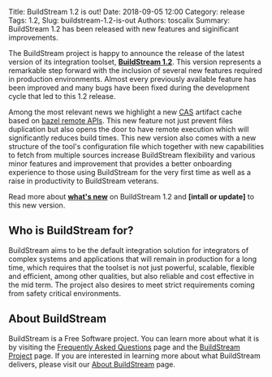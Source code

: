 Title: BuildStream 1.2 is out!
Date: 2018-09-05 12:00
Category: release
Tags: 1.2,
Slug: buildstream-1.2-is-out
Authors: toscalix
Summary: BuildStream 1.2 has been released with new features and siginificant improvements.

The BuildStream project is happy to announce the release of the latest version of its integration toolset, **[BuildStream 1.2]**. This version represents a remarkable step forward with the inclusion of several new features required in production environments. Almost every previously available feature has been improved and many bugs have been fixed during the development cycle that led to this 1.2 release.

Among the most relevant news we highlight a new [CAS] artifact cache based on [bazel remote APIs]. This new feature not just prevent files duplication but also opens the door to have remote execution which will significantly reduces build times. This new version also comes with a new structure of the tool's configuration file which together with new capabilities to fetch from multiple sources increase BuildStream flexibility and various minor features and improvement that provides a better onboarding experience to those using BuildStream for the very first time as well as a raise in productivity to BuildStream veterans.

Read more about **[what's new]** on BuildStream 1.2 and **[intall or update]** to this new version.

## Who is BuildStream for?

BuildStream aims to be the default integration solution for integrators of complex systems and applications that will remain in production for a long time, which requires that the toolset is not just powerful, scalable, flexible and efficient, among other qualities, but also reliable and cost effective in the mid term. The project also desires to meet strict requirements coming from safety critical environments.

## About BuildStream

BuildStream is a Free Software project. You can learn more about what it is by visiting the [Frequently Asked Questions] page and the [BuildStream Project] page. If you are interested in learning more about what BuildStream delivers, please visit our [About BuildStream] page.

[BuildStream 1.2]: {filename}../pages/releases.md
[CAS]: https://en.wikipedia.org/wiki/Content-addressable_storage
[bazel remote APIs]: https://github.com/bazelbuild/remote-apis
[what's new]: {filename}../pages/feature_page.md
[install or update]: {filename}../pages/source_installation.md#install_pypi
[Frequently Asked Questions]: {filename}../pages/faq.md
[BuildStream Project]: {filename}../pages/community.md
[About BuildStream]: {filename}../pages/about.md
